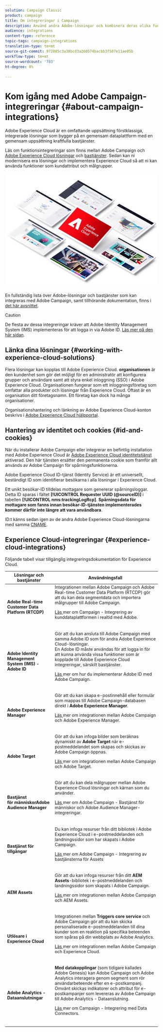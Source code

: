 ```yaml
---
solution: Campaign Classic
product: campaign
title: Om integreringar i Campaign
description: Använd andra Adobe-lösningar och kombinera deras olika funktioner med Campaign.
audience: integrations
content-type: reference
topic-tags: campaign-integrations
translation-type: tm+mt
source-git-commit: 972885c3a38bcd3a260574bacbb3f507e11ae05b
workflow-type: tm+mt
source-wordcount: '783'
ht-degree: 8%

---
```



# Kom igång med Adobe Campaign-integreringar {#about-campaign-integrations}

Adobe Experience Cloud är en omfattande uppsättning förstklassiga, integrerade lösningar som bygger på en gemensam dataplattform med en gemensam uppsättning kraftfulla bastjänster.

Läs om funktionsintegreringar som finns mellan Adobe Campaign och [Adobe Experience Cloud lösningar](https://docs.adobe.com/content/help/en/core-services/interface/marketing-cloud-integrations.html) och [bastjänster](https://docs.adobe.com/content/help/en/core-services/interface/about-core-services/core-services.html). Sedan kan ni modernisera era lösningar och implementera Experience Cloud så att ni kan använda funktioner som kundattribut och målgrupper.

![](assets/ExCloud-solutions.png)

En fullständig lista över Adobe-lösningar och bastjänster som kan integreras med Adobe Campaign, samt tillhörande dokumentation, finns i [det här avsnittet](#experience-cloud-integrations).

>[!CAUTION]
>
>De flesta av dessa integreringar kräver att Adobe Identity Management System (IMS) implementeras för att logga in via Adobe ID. [Läs mer på den här sidan](../../integrations/using/about-adobe-id.md).


## Länka dina lösningar {#working-with-experience-cloud-solutions}

Flera lösningar kan kopplas till Adobe Experience Cloud. **organisationen** är den kundenhet som gör det möjligt för en administratör att konfigurera grupper och användare samt att styra enkel inloggning (SSO) i Adobe Experience Cloud. Organisationen fungerar som ett inloggningsföretag som omfattar alla produkter och lösningar från Experience Cloud. Oftast är en organisation ditt företagsnamn. Ett företag kan dock ha många organisationer.

Organisationshantering och länkning av Adobe Experience Cloud-konton beskrivs i [Adobe Experience Cloud hjälpportal](https://docs.adobe.com/content/help/en/core-services/interface/manage-users-and-products/organizations.html).

## Hantering av identitet och cookies {#id-and-cookies}

När du installerar Adobe Campaign eller integrerar en befintlig installation med Adobe Experience Cloud är [Adobe Experience Cloud identitetstjänst](https://docs.adobe.com/content/help/en/id-service/using/home.html) aktiverad. Den här tjänsten ersätter den permanenta cookie som framför allt används av Adobe Campaign för spårningsfunktionerna.

Adobe Experience Cloud ID-tjänst (Identity Service) är ett universellt, beständigt ID som identifierar besökarna i alla lösningar i Experience Cloud.

Ett unikt besökar-ID tilldelas mottagare som genererar spårningsloggar. Detta ID sparas i fältet **[!UICONTROL Requester UUID (@sourceID)]** i tabellen **[!UICONTROL nms:trackingLogRcp]**. **Spårningsdata för mottagare som fanns innan besökar-ID-tjänsten implementerades kommer därför inte längre att vara användbara**.

ID:t känns sedan igen av de andra Adobe Experience Cloud-lösningarna med samma [CNAME](https://docs.adobe.com/content/help/en/id-service/using/reference/analytics-reference/cname.html).

## Experience Cloud-integreringar {#experience-cloud-integrations}

Följande tabell visar tillgänglig integreringsdokumentation för Experience Cloud.

<table> 
 <thead> 
  <tr> 
   <th> Lösningar och bastjänster<br /> </th> 
   <th> Användningsfall<br /> </th> 
  </tr> 
 </thead> 
 <tbody> 
  <tr> 
   <td> <strong>Adobe Real-time Customer Data Platform (RTCDP)</strong><br /> </td> 
   <td> Integrationen mellan Adobe Campaign och Adobe Real-time Customer Data Platform (RTCDP) gör att du kan dela segmentdata och importera målgrupper till Adobe Campaign.<br /> <p><a href="https://docs.adobe.com/content/help/en/experience-platform/rtcdp/destinations/destinations-cat/adobe-destinations/adobe-campaign-destination.html">Läs </a> mer om Campaign - Integrering av kunddataplattformen i realtid med Adobe.</p><br /> </td> 
  </tr> 
  <tr> 
   <td> <strong>Adobe Identity Management System (IMS) - Adobe ID</strong><br /> </td> 
   <td> Gör att du kan ansluta till Adobe Campaign med samma Adobe ID som för andra Adobe Experience Cloud-lösningar.<br /> En Adobe ID måste användas för att logga in för att kunna använda vissa funktioner som är kopplade till Adobe Experience Cloud integreringar, särskilt bastjänster.<br /> <p><a href="../../integrations/using/about-adobe-id.md">Läs </a> mer om hur du implementerar Adobe ID med Adobe Campaign.</p><br /> </td> 
  </tr> 
  <tr> 
   <td> <strong>Adobe Experience Manager</strong><br /> </td> 
   <td> Gör att du kan skapa e-postinnehåll eller formulär som mappas till Adobe Campaign-databasen direkt i <strong>Adobe Experience Manager</strong>.<br /> <p><a href="../../integrations/using/about-adobe-experience-manager.md">Läs </a> mer om integrationen mellan Adobe Campaign och Adobe Experience Manager.</p><br /> </td> 
  </tr> 
  <tr> 
   <td> <strong>Adobe Target</strong><br /> </td> 
   <td> Gör att du kan infoga bilder som beräknas dynamiskt av <strong>Adobe Target</strong> när e-postmeddelandet som skapas och skickas av Adobe Campaign öppnas.<br /> <p><a href="../../integrations/using/integrating-with-adobe-target.md">Läs </a> mer om integrationen mellan Adobe Campaign och Adobe Target.</p><br /> </td> 
  </tr> 
  <tr> 
   <td> <strong>Bastjänst </strong><br /> <strong>för människorAdobe Audience Manager</strong><br /> </td> 
   <td> Gör att du kan dela målgrupper mellan Adobe Experience Cloud lösningar och kärnan som du använder.<br /> <p><a href="../../integrations/using/sharing-audiences-with-adobe-experience-cloud.md">Läs </a> mer om Adobe Campaign - Bastjänst för människor och Adobe Audience Manager-integreringar.</p><br /> </td> 
  </tr> 
  <tr> 
   <td> <strong>Bastjänst för tillgångar</strong><br /> </td> 
   <td> Du kan infoga resurser från ditt bibliotek i Adobe Experience Cloud i e-postmeddelanden och landningssidor som har skapats i Adobe Campaign.<br /> <p><a href="../../integrations/using/configuring-access-to-assets.md#integrating-with-experience-cloud-assets">Läs </a> mer om Adobe Campaign - Integrering av bastjänsterna för Assets</p><br /> </td> 
  </tr> 
  <tr> 
   <td> <strong>AEM Assets</strong><br /> </td> 
   <td> Gör att du kan infoga resurser från ditt <strong>AEM Assets</strong>-bibliotek i e-postmeddelanden och landningssidor som skapats i Adobe Campaign.<br /> <p><a href="../../integrations/using/configuring-access-to-assets.md#integrating-with-aem-assets">Läs </a> mer om integrationen mellan Adobe Campaign och AEM Assets.</p><br /> </td> 
  </tr> 
  <tr> 
   <td> <strong>Utlösare i Experience Cloud</strong><br /> </td> 
   <td> Integrationen mellan <strong>Triggers core service</strong> och Adobe Campaign gör att du kan skicka personaliserade e-postmeddelanden till dina kunder som en reaktion på specifika beteenden som spåras på din webbplats av Adobe Analytics.<br /> <p><a href="https://helpx.adobe.com/se/campaign/kb/triggers-and-campaign.html">Läs </a> mer om integrationen mellan Adobe Campaign och Experience Cloud.</p><br /> </td> 
  </tr> 
  <tr> 
   <td> <strong>Adobe Analytics - Dataanslutningar</strong><br /> </td> 
   <td> <strong>Med datakopplingar</strong>  (som tidigare kallades Adobe Genesis) kan Adobe Campaign och Adobe Analytics interagera genom segment som rör användarbeteende efter en e-postkampanj. Omvänt skickas indikatorer och attribut för e-postkampanjer som levereras av Adobe Campaign till Adobe Analytics - Dataanslutning.<br /> <p><a href="../../platform/using/adobe-analytics-data-connector.md">Läs </a> mer om Campaign - Integrering med Data Connectors.</p><br /> </td> 
  </tr> 
 </tbody> 
</table>

